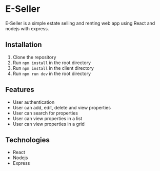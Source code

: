 # E-Seller 
  E-Seller is a simple estate selling and renting web app using React and nodejs with express.

## Installation
1. Clone the repository
2. Run `npm install` in the root directory
3. Run `npm install` in the client directory
4. Run `npm run dev` in the root directory

## Features
- User authentication
- User can add, edit, delete and view properties
- User can search for properties
- User can view properties in a list
- User can view properties in a grid

## Technologies
- React
- Nodejs
- Express
